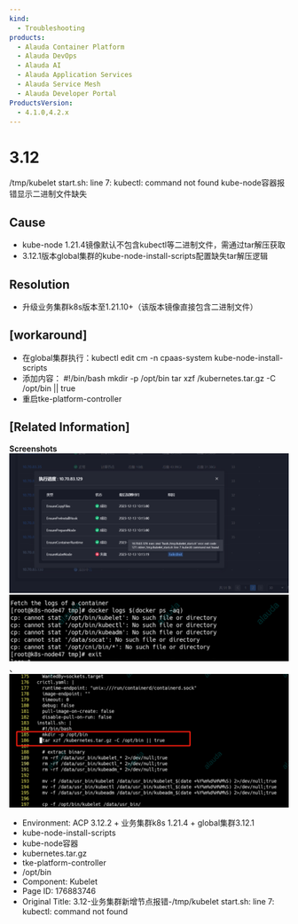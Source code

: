 ```yaml
---
kind:
  - Troubleshooting
products:
  - Alauda Container Platform
  - Alauda DevOps
  - Alauda AI
  - Alauda Application Services
  - Alauda Service Mesh
  - Alauda Developer Portal
ProductsVersion:
  - 4.1.0,4.2.x
---
```

<!-- A type of document that involves encountering a fault, diagnosing it, performing root cause analysis, and providing solutions. -->

# 3.12

/tmp/kubelet start.sh: line 7: kubectl: command not found kube-node容器报错显示二进制文件缺失

## Cause
- kube-node 1.21.4镜像默认不包含kubectl等二进制文件，需通过tar解压获取
- 3.12.1版本global集群的kube-node-install-scripts配置缺失tar解压逻辑

## Resolution
- 升级业务集群k8s版本至1.21.10+（该版本镜像直接包含二进制文件）

## [workaround]
- 在global集群执行：kubectl edit cm -n cpaas-system kube-node-install-scripts
- 添加内容：
#!/bin/bash
mkdir -p /opt/bin
tar xzf /kubernetes.tar.gz -C /opt/bin || true
- 重启tke-platform-controller

## [Related Information]
**Screenshots**
![](assets/3-12-ye-wu-ji-qun-xin-zeng-jie-dian-bao-cuo-tmp-kubelet-start-sh-line-7-kubectl/image-2023-12-13_16-35-51.png)
![](assets/3-12-ye-wu-ji-qun-xin-zeng-jie-dian-bao-cuo-tmp-kubelet-start-sh-line-7-kubectl/image-2023-12-13_16-45-27.png)、
![](assets/3-12-ye-wu-ji-qun-xin-zeng-jie-dian-bao-cuo-tmp-kubelet-start-sh-line-7-kubectl/image-2023-12-13_16-50-47.png)
- Environment: ACP 3.12.2 + 业务集群k8s 1.21.4 + global集群3.12.1
- kube-node-install-scripts
- kube-node容器
- kubernetes.tar.gz
- tke-platform-controller
- /opt/bin
- Component: Kubelet
- Page ID: 176883746
- Original Title: 3.12-业务集群新增节点报错-/tmp/kubelet start.sh: line 7: kubectl: command not found
